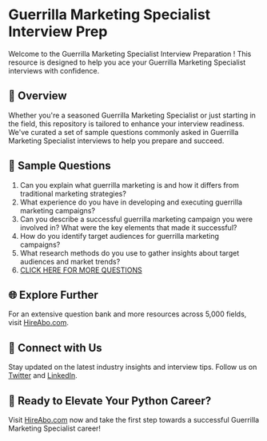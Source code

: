 # Guerrilla Marketing Specialist Interview Prep

Welcome to the Guerrilla Marketing Specialist Interview Preparation ! This resource is designed to help you ace your Guerrilla Marketing Specialist interviews with confidence.

## 🚀 Overview

Whether you're a seasoned Guerrilla Marketing Specialist or just starting in the field, this repository is tailored to enhance your interview readiness. We've curated a set of sample questions commonly asked in Guerrilla Marketing Specialist interviews to help you prepare and succeed.

## 📝 Sample Questions

1. Can you explain what guerrilla marketing is and how it differs from traditional marketing strategies?
2. What experience do you have in developing and executing guerrilla marketing campaigns?
3. Can you describe a successful guerrilla marketing campaign you were involved in? What were the key elements that made it successful?
4. How do you identify target audiences for guerrilla marketing campaigns?
5. What research methods do you use to gather insights about target audiences and market trends?
6. [CLICK HERE FOR MORE QUESTIONS](https://hireabo.com/job/8_3_37/Guerrilla%20Marketing%20Specialist)

## 🌐 Explore Further

For an extensive question bank and more resources across 5,000 fields, visit [HireAbo.com](https://www.hireabo.com).

## 📱 Connect with Us

Stay updated on the latest industry insights and interview tips. Follow us on [Twitter](https://twitter.com/hireabo) and [LinkedIn](https://www.linkedin.com/in/hire-abo-3609972a8/).

## 🚀 Ready to Elevate Your Python Career?

Visit [HireAbo.com](https://www.hireabo.com) now and take the first step towards a successful Guerrilla Marketing Specialist career!